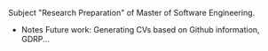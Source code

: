 Subject "Research Preparation" of Master of Software Engineering.

- Notes
Future work: Generating CVs based on Github information, GDRP...

